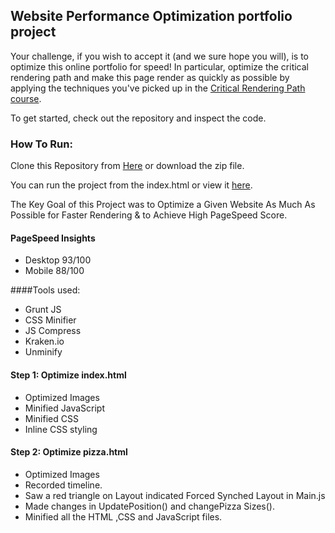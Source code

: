 ## Website Performance Optimization portfolio project

Your challenge, if you wish to accept it (and we sure hope you will), is to optimize this online portfolio for speed! In particular, optimize the critical rendering path and make this page render as quickly as possible by applying the techniques you've picked up in the [Critical Rendering Path course](https://www.udacity.com/course/ud884).

To get started, check out the repository and inspect the code.

### How To Run:

Clone this Repository from [Here](http://github.com/suprinakaur/Web-optimization) or download the zip file.

You can run the project from the index.html or view it [here](http://suprinakaur.github.io/Web-optimization).

The Key Goal of this Project was to Optimize a Given Website As Much As Possible for Faster Rendering & to Achieve High PageSpeed Score.

#### PageSpeed Insights

* Desktop 93/100
* Mobile 88/100

####Tools used:

* Grunt JS
* CSS Minifier
* JS Compress
* Kraken.io
* Unminify

#### Step 1: Optimize index.html

* Optimized Images
* Minified JavaScript
* Minified CSS
* Inline CSS styling

#### Step 2: Optimize pizza.html

* Optimized Images
* Recorded timeline.
* Saw a red triangle on Layout indicated Forced Synched Layout in Main.js
* Made changes in UpdatePosition() and changePizza Sizes().
* Minified all the HTML ,CSS and JavaScript files.
